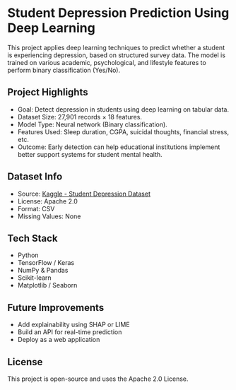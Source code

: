 # Student Depression Prediction Using Deep Learning

This project applies deep learning techniques to predict whether a student is experiencing depression, based on structured survey data. The model is trained on various academic, psychological, and lifestyle features to perform binary classification (Yes/No).

## Project Highlights

- Goal: Detect depression in students using deep learning on tabular data.
- Dataset Size: 27,901 records × 18 features.
- Model Type: Neural network (Binary classification).
- Features Used: Sleep duration, CGPA, suicidal thoughts, financial stress, etc.
- Outcome: Early detection can help educational institutions implement better support systems for student mental health.

## Dataset Info

- Source: [Kaggle - Student Depression Dataset](https://www.kaggle.com/datasets/adilshamim8/student-depression-dataset)
- License: Apache 2.0
- Format: CSV
- Missing Values: None

## Tech Stack

- Python
- TensorFlow / Keras
- NumPy & Pandas
- Scikit-learn
- Matplotlib / Seaborn

## Future Improvements

- Add explainability using SHAP or LIME
- Build an API for real-time prediction
- Deploy as a web application

## License

This project is open-source and uses the Apache 2.0 License.
